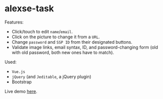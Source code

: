 # alexse-task
Features:
- Click/touch to edit `name`/`email`.
- Click on the picture to change it from a `URL`.
- Change `password` and `SSP ID` from their designated buttons.
- Validate image links, email syntax, ID, and password-changing form (old with old password, both new ones have to match).

Used:
- `Vue.js`
- `jQuery` (and `Jeditable`, a jQuery plugin)
- Bootstrap

Live demo <a href="http://maarouf.me/alexse-task">here</a>.
